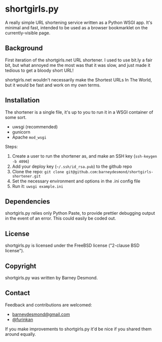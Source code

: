 shortgirls.py
=============

A really simple URL shortening service written as a Python WSGI app. It's minimal and fast, intended to be used as a browser bookmarklet on the currently-visible page.


Background
----------

First iteration of the shortgirls.net URL shortener. I used to use bit.ly a fair bit, but what annoyed me the most was that it was slow, and just made it tedious to get a bloody short URL!

shortgirls.net wouldn't necessarily make the Shortest URLs In The World, but it would be fast and work on my own terms.


Installation
------------

The shortener is a single file, it's up to you to run it in a WSGI container of some sort.

* uwsgi (recommended)
* gunicorn
* Apache `mod_wsgi`

Steps:

1. Create a user to run the shortener as, and make an SSH key (`ssh-keygen -b 4096`)
2. Add your deploy key (`~/.ssh/id_rsa.pub`) to the github repo
3. Clone the repo: `git clone git@github.com:barneydesmond/shortgirls-shortener.git`
4. Set the necessary environment and options in the .ini config file
5. Run it: `uwsgi example.ini`



Dependencies
------------

shortgirls.py relies only Python Paste, to provide prettier debugging output in the event of an error. This could easily be coded out.


License
-------

shortgirls.py is licensed under the FreeBSD license ("2-clause BSD license").


Copyright
---------

shortgirls.py was written by Barney Desmond.


Contact
-------

Feedback and contributions are welcomed:

* barneydesmond@gmail.com
* [@furinkan](https://twitter.com/furinkan/)

If you make improvements to shortgirls.py it'd be nice if you shared them around equally.
